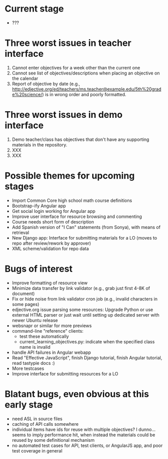 Current stage
=============

* ???

Three worst issues in teacher interface
=======================================

1. Cannot enter objectives for a week other than the current one
2. Cannot see list of objectives/descriptions when placing an objective on the calendar
3. Report of objective by date (e.g., http://edjective.org/ed/teachers/ms.teacher@example.edu/5th%20grade%20science/) is in wrong order and poorly formatted.

Three worst issues in demo interface
====================================

1. Demo teacher/class has objectives that don't have any supporting materials in the repository.
2. XXX
3. XXX

Possible themes for upcoming stages
===================================

* Import Common Core high school math course definitions
* Bootstrap-ify Angular app
* Get social login working for Angular app
* Improve user interface for resource browsing and commenting
* Course needs short form of description
* Add Spanish version of "I Can" statements (from Sonya), with means of retrieval
* New Django app: Interface for submitting materials for a LO (moves to repo after review/rework by approver)
* XML scheme/validation for repo data

Bugs of interest
================

* Improve formatting of resource view
* Minimize data transfer by link validator (e.g., grab just first 4-8K of document)
* Fix or hide noise from link validator cron job (e.g., invalid characters in some pages)
* edjective.org issue parsing some resources: Upgrade Python or use external HTML parser or just wait until setting up dedicated server with newer Ubuntu release
* websnapr or similar for more previews
* command-line "reference" clients:
  * test these automatically
  * current\_learning\_objectives.py: indicate when the specified class name is invalid
* handle API failures in Angular webapp
* Read "Effective JavaScript", finish Django tutorial, finish Angular tutorial, read tastypie docs :)
* More testcases
* Improve interface for submitting resources for a LO

Blatant bugs, even obvious at this early stage
==============================================

* need ASL in source files
* caching of API calls somewhere
* individual items have ids for reuse with multiple objectives?  I dunno...  seems to imply performance hit, when instead the materials could be reused by some definitional mechanism
* no automated test cases for API, test clients, or AngularJS app, and poor test coverage in general

